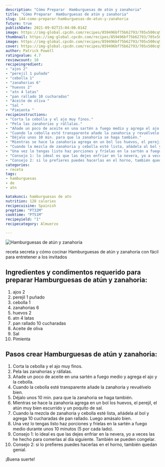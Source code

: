 ```yaml
---
description: "Cómo Preparar  Hamburguesas de atún y zanahoria"
title: "Cómo Preparar  Hamburguesas de atún y zanahoria"
slug: 144-como-preparar-hamburguesas-de-atun-y-zanahoria
future: true
publishDate: 2021-09-02T15:04:00.014Z
image: https://img-global.cpcdn.com/recipes/859496bf75b62793/705x500cq90/hamburguesas-de-atun-y-zanahoria-foto-principal.jpg
thumbnail: https://img-global.cpcdn.com/recipes/859496bf75b62793/705x500cq90/hamburguesas-de-atun-y-zanahoria-foto-principal.jpg
image: https://img-global.cpcdn.com/recipes/859496bf75b62793/705x500cq90/hamburguesas-de-atun-y-zanahoria-foto-principal.jpg
cover: https://img-global.cpcdn.com/recipes/859496bf75b62793/705x500cq90/hamburguesas-de-atun-y-zanahoria-foto-principal.jpg
author: Patrick Powell
ratingvalue: 4.7
reviewcount: 10
recipeingredient:
- "ajos 2"
- "perejil 1 puñado"
- "cebolla 1"
- "zanahorias 6"
- "huevos 2"
- "atn 4 latas"
- "pan rallado 10 cucharadas"
- "Aceite de oliva "
- "Sal "
- "Pimienta "
recipeinstructions:
- "Corta la cebolla y el ajo muy finos."
- "Pela las zanahorias y rállalas."
- "Añade un poco de aceite en una sartén a fuego medio y agrega el ajo y la cebolla."
- "Cuando la cebolla esté transparente añade la zanahoria y revuélvelo bien."
- "Déjalo unos 10 min. para que la zanahoria se haga también."
- "Mientras se hace la zanahoria agrega en un bol los huevos, el perejil, el atún muy bien escurrido y un poquito de sal."
- "Cuando la mezcla de zanahoria y cebolla esté lista, añádela al bol y agrega 10 cucharadas de pan rallado. Luego amásalo bien."
- "Una vez lo tengas listo haz porciones y fríelas en la sartén a fuego medio durante unos 10 minutos (5 por cada lado)."
- "Consejo 1: lo ideal es que las dejes enfriar en la nevera, yo a veces las he hecho para comerlas al día siguiente. También se pueden congelar."
- "Consejo 2: si lo prefieres puedes hacerlas en el horno, también quedan genial."
categories:
- receta
tags:
- hamburguesas
- de
- atn

katakunci: hamburguesas de atn 
nutrition: 128 calories
recipecuisine: Spainish
preptime: "PT32M"
cooktime: "PT51M"
recipeyield: "1"
recipecategory: Almuerzo

---
```



![Hamburguesas de atún y zanahoria](https://img-global.cpcdn.com/recipes/859496bf75b62793/705x500cq90/hamburguesas-de-atun-y-zanahoria-foto-principal.jpg)

receta secreta y cómo cocinar Hamburguesas de atún y zanahoria con fácil para entretener a los invitados

<!--inarticleads1-->

## Ingredientes y condimentos requerido para preparar Hamburguesas de atún y zanahoria:

1. ajos 2
1. perejil 1 puñado
1. cebolla 1
1. zanahorias 6
1. huevos 2
1. atn 4 latas
1. pan rallado 10 cucharadas
1. Aceite de oliva 
1. Sal 
1. Pimienta 



<!--inarticleads2-->

## Pasos crear Hamburguesas de atún y zanahoria:

1. Corta la cebolla y el ajo muy finos.
1. Pela las zanahorias y rállalas.
1. Añade un poco de aceite en una sartén a fuego medio y agrega el ajo y la cebolla.
1. Cuando la cebolla esté transparente añade la zanahoria y revuélvelo bien.
1. Déjalo unos 10 min. para que la zanahoria se haga también.
1. Mientras se hace la zanahoria agrega en un bol los huevos, el perejil, el atún muy bien escurrido y un poquito de sal.
1. Cuando la mezcla de zanahoria y cebolla esté lista, añádela al bol y agrega 10 cucharadas de pan rallado. Luego amásalo bien.
1. Una vez lo tengas listo haz porciones y fríelas en la sartén a fuego medio durante unos 10 minutos (5 por cada lado).
1. Consejo 1: lo ideal es que las dejes enfriar en la nevera, yo a veces las he hecho para comerlas al día siguiente. También se pueden congelar.
1. Consejo 2: si lo prefieres puedes hacerlas en el horno, también quedan genial.



¡Buena suerte!

